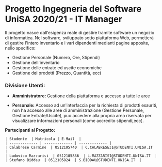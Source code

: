 # Progetto Ingegneria del Software UniSA 2020/21 - IT Manager

Il progetto nasce dall'esigenza reale di gestire tramite software un negozio di informatica. Nel software, sviluppato sotto piattaforma Web, permetterà di gestire l'intero inventario e i vari dipendenti medianti pagine apposite, nello specifico:

*    Gestione Personale (Numero, Ore, Stipendi)
*    Gestione dell'inventario
*    Gestione delle entrate ed uscite economiche
*    Gestione dei prodotti (Prezzo, Quantità, ecc)

### Divisione Utenti:

   * **Amministratore:** Gestione della piattaforma e accesso a tutte le aree

   * **Personale:** Accesso ad un'interfaccia per la richiesta di prodotti esauriti, non ha accesso alle aree di amministrazione (Gestione Personale, 
    Gestione Entrate/Uscite), può accedere alla propria area riservata per visualizzare informazioni personali (come accredito stipendi,ecc).
	

**Partecipanti al Progetto:**
		
	| Studente  | Matricola | E-Mail  |
	| ------------- | ------------- | ------------- |
	| Calabrese Carmine  | 0512105740  | C.CALABRESE31@STUDENTI.UNISA.IT  |
	| Ludovico Mazzarisi  | 0512105836  | L.MAZZARISI@STUDENTI.UNISA.IT  |
	| Stefano Biddau  | 0512105824  | S.BIDDAU@STUDENTI.UNISA.IT  |

	
